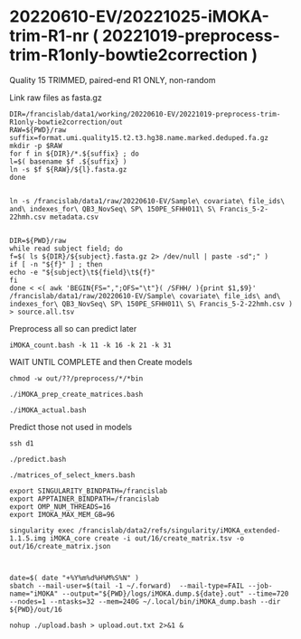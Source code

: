 
#	20220610-EV/20221025-iMOKA-trim-R1-nr ( 20221019-preprocess-trim-R1only-bowtie2correction )

Quality 15 TRIMMED, paired-end R1 ONLY, non-random


Link raw files as fasta.gz
```
DIR=/francislab/data1/working/20220610-EV/20221019-preprocess-trim-R1only-bowtie2correction/out
RAW=${PWD}/raw
suffix=format.umi.quality15.t2.t3.hg38.name.marked.deduped.fa.gz
mkdir -p $RAW
for f in ${DIR}/*.${suffix} ; do
l=$( basename $f .${suffix} )
ln -s $f ${RAW}/${l}.fasta.gz
done


ln -s /francislab/data1/raw/20220610-EV/Sample\ covariate\ file_ids\ and\ indexes_for\ QB3_NovSeq\ SP\ 150PE_SFHH011\ S\ Francis_5-2-22hmh.csv metadata.csv


DIR=${PWD}/raw
while read subject field; do
f=$( ls ${DIR}/${subject}.fasta.gz 2> /dev/null | paste -sd";" )
if [ -n "${f}" ] ; then
echo -e "${subject}\t${field}\t${f}"
fi
done < <( awk 'BEGIN{FS=",";OFS="\t"}( /SFHH/ ){print $1,$9}' /francislab/data1/raw/20220610-EV/Sample\ covariate\ file_ids\ and\ indexes_for\ QB3_NovSeq\ SP\ 150PE_SFHH011\ S\ Francis_5-2-22hmh.csv ) > source.all.tsv

```






Preprocess all so can predict later
```
iMOKA_count.bash -k 11 -k 16 -k 21 -k 31
```






WAIT UNTIL COMPLETE and then Create models

```
chmod -w out/??/preprocess/*/*bin

./iMOKA_prep_create_matrices.bash
```







```
./iMOKA_actual.bash

```



























Predict those not used in models


```
ssh d1

./predict.bash
```


```
./matrices_of_select_kmers.bash
```



```
export SINGULARITY_BINDPATH=/francislab
export APPTAINER_BINDPATH=/francislab
export OMP_NUM_THREADS=16
export IMOKA_MAX_MEM_GB=96

singularity exec /francislab/data2/refs/singularity/iMOKA_extended-1.1.5.img iMOKA_core create -i out/16/create_matrix.tsv -o out/16/create_matrix.json



date=$( date "+%Y%m%d%H%M%S%N" )
sbatch --mail-user=$(tail -1 ~/.forward)  --mail-type=FAIL --job-name="iMOKA" --output="${PWD}/logs/iMOKA.dump.${date}.out" --time=720 --nodes=1 --ntasks=32 --mem=240G ~/.local/bin/iMOKA_dump.bash --dir ${PWD}/out/16

```
 



```
nohup ./upload.bash > upload.out.txt 2>&1 &
```
